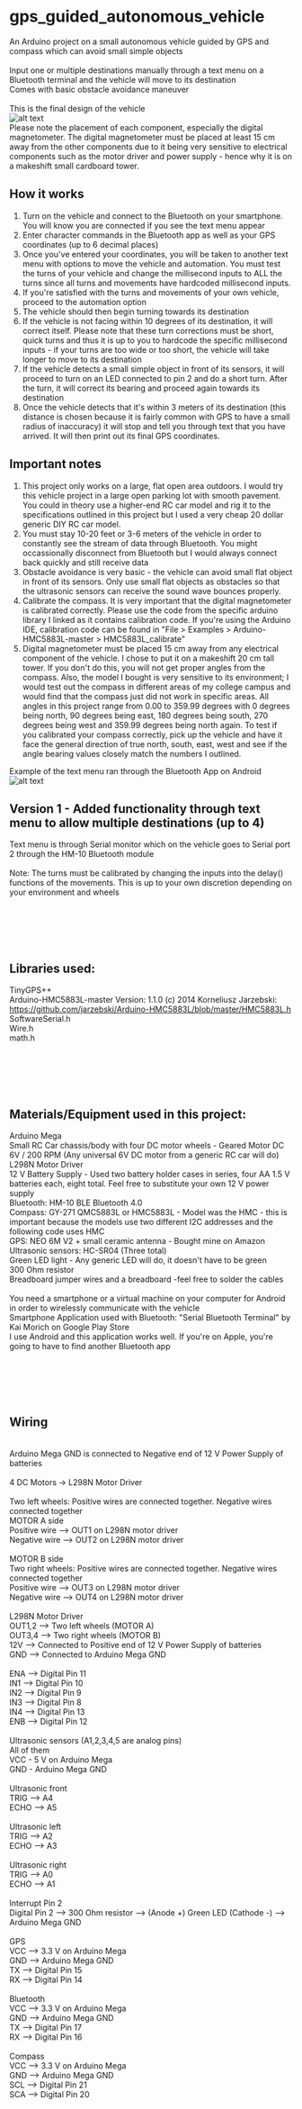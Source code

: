 # gps_guided_autonomous_vehicle
An Arduino project on a small autonomous vehicle guided by GPS and compass which can avoid small simple objects<br />
<br />
Input one or multiple destinations manually through a text menu on a Bluetooth terminal and the vehicle will move to its destination<br />
Comes with basic obstacle avoidance maneuver<br />
<br />
This is the final design of the vehicle<br />
![alt text](https://github.com/jibjab1337/gps_guided_autonomous_vehicle/blob/main/Final%20design.jpg)
<br />
Please note the placement of each component, especially the digital magnetometer. The digital magnetometer must be placed at least 15 cm away from the other components due to it being very sensitive to electrical components such as the motor driver and power supply - hence why it is on a makeshift small cardboard tower.<br />

## How it works<br />
1. Turn on the vehicle and connect to the Bluetooth on your smartphone. You will know you are connected if you see the text menu appear<br />
2. Enter character commands in the Bluetooth app as well as your GPS coordinates (up to 6 decimal places)<br />
3. Once you've entered your coordinates, you will be taken to another text menu with options to move the vehicle and automation. You must test the turns of your vehicle and change the millisecond inputs to ALL the turns since all turns and movements have hardcoded millisecond inputs.<br />
4. If you're satisfied with the turns and movements of your own vehicle, proceed to the automation option<br />
5. The vehicle should then begin turning towards its destination<br />
6. If the vehicle is not facing within 10 degrees of its destination, it will correct itself. Please note that these turn corrections must be short, quick turns and thus it is up to you to hardcode the specific millisecond inputs - if your turns are too wide or too short, the vehicle will take longer to move to its destination<br />
7. If the vehicle detects a small simple object in front of its sensors, it will proceed to turn on an LED connected to pin 2 and do a short turn. After the turn, it will correct its bearing and proceed again towards its destination<br />
8. Once the vehicle detects that it's within 3 meters of its destination (this distance is chosen because it is fairly common with GPS to have a small radius of inaccuracy) it will stop and tell you through text that you have arrived. It will then print out its final GPS coordinates.<br />


## Important notes<br />
1. This project only works on a large, flat open area outdoors. I would try this vehicle project in a large open parking lot with smooth pavement. You could in theory use a higher-end RC car model and rig it to the specifications outlined in this project but I used a very cheap 20 dollar generic DIY RC car model.<br />
2. You must stay 10-20 feet or 3-6 meters of the vehicle in order to constantly see the stream of data through Bluetooth. You might occassionally disconnect from Bluetooth but I would always connect back quickly and still receive data<br />
3. Obstacle avoidance is very basic - the vehicle can avoid small flat object in front of its sensors. Only use small flat objects as obstacles so that the ultrasonic sensors can receive the sound wave bounces properly.<br />
4. Calibrate the compass. It is very important that the digital magnetometer is calibrated correctly. Please use the code from the specific arduino library I linked as it contains calibration code. If you're using the Arduino IDE, calibration code can be found in "File > Examples > Arduino-HMC5883L-master > HMC5883L_calibrate"<br />
5. Digital magnetometer must be placed 15 cm away from any electrical component of the vehicle. I chose to put it on a makeshift 20 cm tall tower. If you don't do this, you will not get proper angles from the compass. Also, the model I bought is very sensitive to its environment; I would test out the compass in different areas of my college campus and would find that the compass just did not work in specific areas. All angles in this project range from 0.00 to 359.99 degrees with 0 degrees being north, 90 degrees being east, 180 degrees being south, 270 degrees being west and 359.99 degrees being north again. To test if you calibrated your compass correctly, pick up the vehicle and have it face the general direction of true north, south, east, west and see if the angle bearing values closely match the numbers I outlined.<br />


Example of the text menu ran through the Bluetooth App on Android<br />
![alt text](https://github.com/jibjab1337/gps_guided_autonomous_vehicle/blob/main/Bluetooth_Serial_Monitor_Text_Menu.jpg)
## Version 1 - Added functionality through text menu to allow multiple destinations (up to 4)<br />
Text menu is through Serial monitor which on the vehicle goes to Serial port 2 through the HM-10 Bluetooth module<br />
<br />
Note: The turns must be calibrated by changing the inputs into the delay() functions of the movements. This is up to your own discretion depending on your environment and wheels<br />
<br />
<br />
<br />
<br />
<br />
## Libraries used:
TinyGPS++ <br />
Arduino-HMC5883L-master Version: 1.1.0 (c) 2014 Korneliusz Jarzebski: https://github.com/jarzebski/Arduino-HMC5883L/blob/master/HMC5883L.h<br />
SoftwareSerial.h<br />
Wire.h<br />
math.h<br />
<br />
<br />
<br />
<br />
<br />
## Materials/Equipment used in this project:<br />
Arduino Mega<br />
Small RC Car chassis/body with four DC motor wheels - Geared Motor DC 6V / 200 RPM (Any universal 6V DC motor from a generic RC car will do)<br />
L298N Motor Driver<br />
12 V Battery Supply - Used two battery holder cases in series, four AA 1.5 V batteries each, eight total. Feel free to substitute your own 12 V power supply<br />
Bluetooth: HM-10 BLE Bluetooth 4.0<br />
Compass: GY-271 QMC5883L or HMC5883L - Model was the HMC - this is important because the models use two different I2C addresses and the following code uses HMC<br />
GPS: NEO 6M V2 + small ceramic antenna - Bought mine on Amazon<br />
Ultrasonic sensors: HC-SR04 (Three total)<br />
Green LED light - Any generic LED will do, it doesn't have to be green<br />
300 Ohm resistor<br />
Breadboard jumper wires and a breadboard -feel free to solder the cables<br />
<br />
You need a smartphone or a virtual machine on your computer for Android in order to wirelessly communicate with the vehicle<br />
Smartphone Application used with Bluetooth: "Serial Bluetooth Terminal" by Kai Morich on Google Play Store<br />
I use Android and this application works well. If you're on Apple, you're going to have to find another Bluetooth app<br />
<br />
<br />
<br />
<br />
<br />
## Wiring<br />
<br />
Arduino Mega GND is connected to Negative end of 12 V Power Supply of batteries<br />
<br />
4 DC Motors -> L298N Motor Driver<br />
<br />
Two left wheels: Positive wires are connected together. Negative wires connected together<br />
MOTOR A side<br />
Positive wire --> OUT1 on L298N motor driver<br />
Negative wire --> OUT2 on L298N motor driver<br />
<br />
MOTOR B side<br />
Two right wheels: Positive wires are connected together. Negative wires connected together<br />
Positive wire --> OUT3 on L298N motor driver<br />
Negative wire --> OUT4 on L298N motor driver<br />
<br />
L298N Motor Driver<br />
OUT1,2 --> Two left wheels (MOTOR A)<br />
OUT3,4 --> Two right wheels (MOTOR B)<br />
12V --> Connected to Positive end of 12 V Power Supply of batteries<br />
GND --> Connected to Arduino Mega GND<br />
<br />
ENA --> Digital Pin 11<br />
IN1 --> Digital Pin 10<br />
IN2 --> Digital Pin 9<br />
IN3 --> Digital Pin 8<br />
IN4 --> Digital Pin 13<br />
ENB --> Digital Pin 12<br />
<br />
Ultrasonic sensors (A1,2,3,4,5 are analog pins)<br />
    All of them<br />
VCC - 5 V on Arduino Mega<br />
GND - Arduino Mega GND<br />
<br />
Ultrasonic front<br />
TRIG --> A4<br />
ECHO --> A5<br />
<br />
Ultrasonic left<br />
TRIG --> A2<br />
ECHO --> A3<br />
<br />
Ultrasonic right<br />
TRIG --> A0<br />
ECHO --> A1<br />
<br />
Interrupt Pin 2<br />
Digital Pin 2 --> 300 Ohm resistor --> (Anode +) Green LED (Cathode -) --> Arduino Mega GND<br />
<br />
GPS<br />
VCC --> 3.3 V on Arduino Mega<br />
GND --> Arduino Mega GND<br />
TX --> Digital Pin 15 <br />
RX --> Digital Pin 14<br />
<br />
Bluetooth<br />
VCC --> 3.3 V on Arduino Mega<br />
GND --> Arduino Mega GND<br />
TX --> Digital Pin 17<br />
RX --> Digital Pin 16<br />
<br />
Compass<br />
VCC --> 3.3 V on Arduino Mega<br />
GND --> Arduino Mega GND<br />
SCL --> Digital Pin 21<br />
SCA --> Digital Pin 20<br />
<br />
